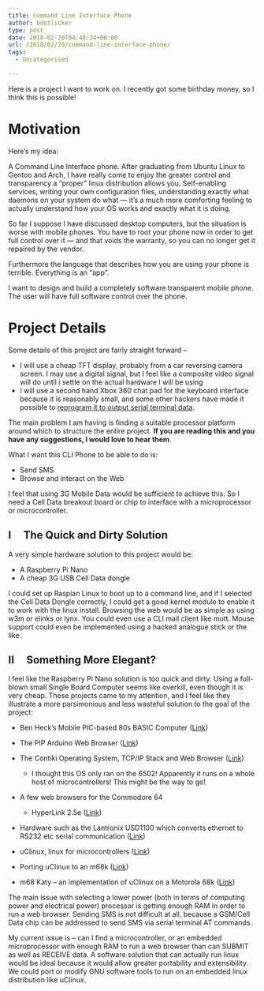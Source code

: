 ```yaml
---
title: Command Line Interface Phone
author: bootlicker
type: post
date: 2018-02-20T04:48:34+00:00
url: /2018/02/20/command-line-interface-phone/
tags:
  - Uncategorised

---
```

Here is a project I want to work on. I recently got some birthday money, so I think this is possible!

# **Motivation**

Here&#8217;s my idea:

A Command Line Interface phone. After graduating from Ubuntu Linux to Gentoo and Arch, I have really come to enjoy the greater control and transparency a &#8220;proper&#8221; linux distribution allows you. Self-enabling services, writing your own configuration files, understanding exactly what daemons on your system do what &#8212; it&#8217;s a much more comforting feeling to actually understand how your OS works and exactly what it is doing.

So far I suppose I have discussed desktop computers, but the situation is worse with mobile phones. You have to root your phone now in order to get full control over it &#8212; and that voids the warranty, so you can no longer get it repaired by the vendor.

Furthermore the language that describes how you are using your phone is terrible. Everything is an &#8220;app&#8221;.

I want to design and build a completely software transparent mobile phone. The user will have full software control over the phone.

# Project Details

Some details of this project are fairly straight forward &#8211;

  * I will use a cheap TFT display, probably from a car reversing camera screen. I may use a digital signal, but I feel like a composite video signal will do until i settle on the actual hardware I will be using
  * I will use a second hand Xbox 360 chat pad for the keyboard interface because it is reasonably small, and some other hackers have made it possible to [reprogram it to output serial terminal data][1].

The main problem I am having is finding a suitable processor platform around which to structure the entire project. **If you are reading this and you have any suggestions, I would love to hear them**.

What I want this CLI Phone to be able to do is:

  * Send SMS
  * Browse and interact on the Web

I feel that using 3G Mobile Data would be sufficient to achieve this. So I need a Cell Data breakout board or chip to interface with a microprocessor or microcontroller.

## I     The Quick and Dirty Solution

A very simple hardware solution to this project would be:

  * A Raspberry Pi Nano
  * A cheap 3G USB Cell Data dongle

I could set up Raspian Linux to boot up to a command line, and if I selected the Cell Data Dongle correctly, I could get a good kernel module to enable it to work with the linux install. Browsing the web would be as simple as using w3m or elinks or lynx. You could even use a CLI mail client like mutt. Mouse support could even be implemented using a hacked analogue stick or the like.

## II     Something More Elegant?

I feel like the Raspberry Pi Nano solution is too quick and dirty. Using a full-blown small Single Board Computer seems like overkill, even though it is very cheap. These projects came to my attention, and I feel like they illustrate a more parsimonious and less wasteful solution to the goal of the project:

  * Ben Heck&#8217;s Mobile PIC-based 80s BASIC Computer ([Link][2])
  * The PIP Arduino Web Browser ([Link][3])
  * The Contiki Operating System, TCP/IP Stack and Web Browser ([Link][4]) 
      * I thought this OS only ran on the 6502! Apparently it runs on a whole host of microcontrollers! This might be the way to go!
  * A few web browsers for the Commodore 64 
      * HyperLink 2.5e ([Link][5])

  * Hardware such as the Lantronix USD1100 which converts ethernet to RS232 etc serial communication ([Link][6])
  * uClinux, linux for microcontrollers ([Link][7])
  * Porting uClinux to an m68k ([Link][7])
  * m68 Katy &#8211; an implementation of uClinux on a Motorola 68k ([Link][8])

The main issue with selecting a lower power (both in terms of computing power and electrical power) processor is getting enough RAM in order to run a web browser. Sending SMS is not difficult at all, because a GSM/Cell Data chip can be addressed to send SMS via serial terminal AT commands.

My current issue is &#8211; can I find a microcontroller, or an embedded microprocessor with enough RAM to run a web browser than can SUBMIT as well as RECEIVE data. A software solution that can actually run linux would be ideal because it would allow greater portability and extensibility. We could port or modify GNU software tools to run on an embedded linux distribution like uClinux.

 [1]: https://forum.arduino.cc/index.php?topic=58463.0
 [2]: https://www.youtube.com/watch?v=Hjdj14C_jAI
 [3]: https://hackaday.io/project/3116-pip-arduino-web-browser
 [4]: http://contiki-os.org/
 [5]: http://www.armory.com/~spectre/cwi/hl/
 [6]: https://www.lantronix.com/products/uds1100-uds1100-poe/
 [7]: http://www.uclinux.org/
 [8]: https://www.bigmessowires.com/2014/11/17/68-katy-68000-linux-on-a-solderless-breadboard/
